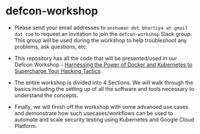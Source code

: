 # defcon-workshop

* Please send your email addresses to `anshuman dot bhartiya at gmail dot com` to request an invitation to join the `defcon-workshop` Slack group. This group will be used during the workshop to help troubleshoot any problems, ask questions, etc.

* This repository has all the code that will be presented/used in our Defcon Workshop - [Harnessing the Power of Docker and Kubernetes to Supercharge Your Hacking Tactics](https://www.eventbrite.com/e/harnessing-the-power-of-docker-and-kubernetes-to-supercharge-your-hacking-tactics-octavius-7-tickets-35851060487).

* The entire workshop is divided into 4 Sections. We will walk through the basics including the setting up of all the software and tools necessary to understand the concepts.

* Finally, we will finish off the workshop with some advanced use cases and demonstrate how such usecases/workflows can be used to automate and scale security testing using Kubernetes and Google Cloud Platform.

